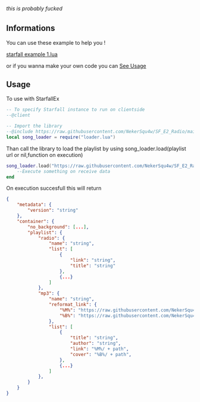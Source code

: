 ###### this is probably fucked
## Informations

You can use these example to help you !

[starfall example 1.lua](https://github.com/NekerSqu4w/SF_E2_Radio/blob/main/EXAMPLE/starfall%20example%201.lua)

or if you wanna make your own code you can [See Usage](#usage)

## Usage

To use with StarfallEx
```lua
-- To specify Starfall instance to run on clientside
--@client

-- Import the library
--@include https://raw.githubusercontent.com/NekerSqu4w/SF_E2_Radio/main/loader.lua as loader.lua
local song_loader = require("loader.lua")
```

Than call the library to load the playlist by using song_loader.load(playlist url or nil,function on execution)
```lua
song_loader.load("https://raw.githubusercontent.com/NekerSqu4w/SF_E2_Radio/main/LIST/playlist.json",function(data,error)
    --Execute something on receive data
end
```

On execution succesfull this will return
```json
{
    "metadata": {
        "version": "string"
    },
    "container": {
        "no_background": [...],
        "playlist": {
            "radio": {
                "name": "string",
                "list": [
                    {
                        "link": "string",
                        "title": "string"
                    },
                    {...}
                ]
            },
            "mp3": {
                "name": "string",
                "reformat_link": {
                    "%M%": "https://raw.githubusercontent.com/NekerSqu4w/SF_E2_Radio/main/file/music",
                    "%B%": "https://raw.githubusercontent.com/NekerSqu4w/SF_E2_Radio/main/file/background"
                },
                "list": [
                    {
                        "title": "string",
                        "author": "string",
                        "link": "%M%/ + path",
                        "cover": "%B%/ + path",
                    },
                    {...}
                ]
            },
        }        
    }
}
```

